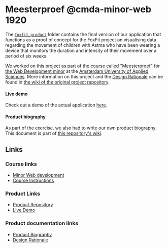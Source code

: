 # Meesterproef @cmda-minor-web 1920
The [`foxfit_product`](https://github.com/kylebot0/foxfit/tree/b0fd4d8faf68c2ade88c7a7f61595e1f9e82087a) folder contains the final version of our application that functions as a proof of concept for the FoxFit project on visualising data regarding the movement of children with Astma who have been wearing a device that monitors the duration and intensity of their movement over a period of six weeks. 

We worked on this project as part of [the course called "Meesterproef"](https://github.com/cmda-minor-web/meesterproef-1920) for [the Web Development minor](https://everythingweb.org/) at the [Amsterdam University of Applied Sciences](https://www.amsterdamuas.com/). More information on this project and the [Design Rationale](https://github.com/kylebot0/foxfit/wiki) can be found in [the wiki of the original project repository](https://github.com/kylebot0/foxfit/wiki).

#### Live demo
Check out a demo of the actual application [here](https://foxfit.herokuapp.com/).

#### Product biography
As part of the exercise, we also had to write our own product biography. This document is part of [this repository's wiki](https://github.com/lennartdeknikker/meesterproef-1920/wiki).

## Links
### Course links
- [Minor Web development](https://everythingweb.org/)
- [Course Instructions](https://github.com/cmda-minor-web/meesterproef-1920)

### Product Links
- [Product Repository](https://github.com/kylebot0/foxfit/wiki)
- [Live Demo](https://foxfit.herokuapp.com/)

### Product documentation links
- [Product Biography](https://github.com/lennartdeknikker/meesterproef-1920/wiki)
- [Design Rationale](https://github.com/kylebot0/foxfit/wiki)